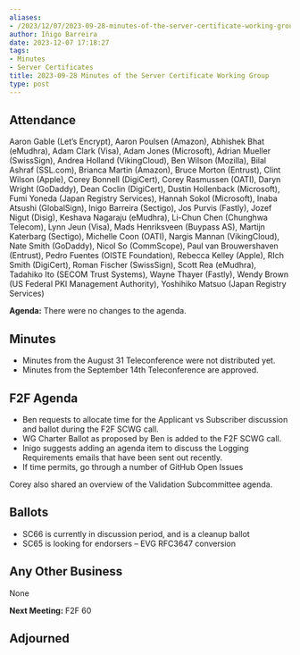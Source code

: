 ```yaml
---
aliases:
- /2023/12/07/2023-09-28-minutes-of-the-server-certificate-working-group/
author: Iñigo Barreira
date: 2023-12-07 17:18:27
tags:
- Minutes
- Server Certificates
title: 2023-09-28 Minutes of the Server Certificate Working Group
type: post
---
```


## Attendance

Aaron Gable (Let’s Encrypt), Aaron Poulsen (Amazon), Abhishek Bhat (eMudhra), Adam Clark (Visa), Adam Jones (Microsoft), Adrian Mueller (SwissSign), Andrea Holland (VikingCloud), Ben Wilson (Mozilla), Bilal Ashraf (SSL.com), Brianca Martin (Amazon), Bruce Morton (Entrust), Clint Wilson (Apple), Corey Bonnell (DigiCert), Corey Rasmussen (OATI), Daryn Wright (GoDaddy), Dean Coclin (DigiCert), Dustin Hollenback (Microsoft), Fumi Yoneda (Japan Registry Services), Hannah Sokol (Microsoft), Inaba Atsushi (GlobalSign), Inigo Barreira (Sectigo), Jos Purvis (Fastly), Jozef Nigut (Disig), Keshava Nagaraju (eMudhra), Li-Chun Chen (Chunghwa Telecom), Lynn Jeun (Visa), Mads Henriksveen (Buypass AS), Martijn Katerbarg (Sectigo), Michelle Coon (OATI), Nargis Mannan (VikingCloud), Nate Smith (GoDaddy), Nicol So (CommScope), Paul van Brouwershaven (Entrust), Pedro Fuentes (OISTE Foundation), Rebecca Kelley (Apple), RIch Smith (DigiCert), Roman Fischer (SwissSign), Scott Rea (eMudhra), Tadahiko Ito (SECOM Trust Systems), Wayne Thayer (Fastly), Wendy Brown (US Federal PKI Management Authority), Yoshihiko Matsuo (Japan Registry Services)

**Agenda:** There were no changes to the agenda.  

## Minutes

- Minutes from the August 31 Teleconference were not distributed yet.
- Minutes from the September 14th Teleconference are approved.

## F2F Agenda

- Ben requests to allocate time for the Applicant vs Subscriber discussion and ballot during the F2F SCWG call.
- WG Charter Ballot as proposed by Ben is added to the F2F SCWG call.
- Inigo suggests adding an agenda item to discuss the Logging Requirements emails that have been sent out recently.
- If time permits, go through a number of GitHub Open Issues

Corey also shared an overview of the Validation Subcommittee agenda.

## Ballots

- SC66 is currently in discussion period, and is a cleanup ballot
- SC65 is looking for endorsers – EVG RFC3647 conversion

## Any Other Business

None

**Next Meeting:** F2F 60

## Adjourned